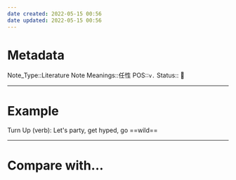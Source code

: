 ```yaml
---
date created: 2022-05-15 00:56
date updated: 2022-05-15 00:56
---
```


# Metadata

Note_Type::Literature Note
Meanings::任性
POS::`v.`
Status:: 👶

---

# Example

Turn Up (verb): Let's party, get hyped, go ==wild==

---

# Compare with...
